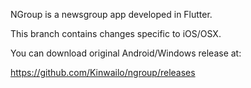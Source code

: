 NGroup is a newsgroup app developed in Flutter.

This branch contains changes specific to iOS/OSX.

You can download original Android/Windows release at:

https://github.com/Kinwailo/ngroup/releases
